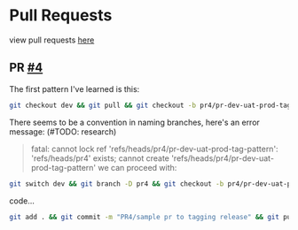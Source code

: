 # Pull Requests
view pull requests [here](https://github.com/lukcraf/learning-git/pulls)

## PR [#4](https://github.com/lukcraf/learning-git/pull/4)
The first pattern I've learned is this:
```bash
git checkout dev && git pull && git checkout -b pr4/pr-dev-uat-prod-tag-pattern
```
There seems to be a convention in naming branches, here's an error message: (#TODO: research)
> fatal: cannot lock ref 'refs/heads/pr4/pr-dev-uat-prod-tag-pattern': 'refs/heads/pr4' exists; cannot create 'refs/heads/pr4/pr-dev-uat-prod-tag-pattern'
we can proceed with:
```bash
git switch dev && git branch -D pr4 && git checkout -b pr4/pr-dev-uat-prod-tag-pattern
````
code...
```bash
git add . && git commit -m "PR4/sample pr to tagging release" && git push --set-upstream origin pr4/pr-dev-uat-prod-tag-pattern
```
